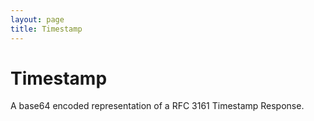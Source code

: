 ```yaml
---
layout: page
title: Timestamp
---
```


# Timestamp

A base64 encoded representation of a RFC 3161 Timestamp Response.
